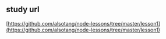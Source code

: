 ## study url

[https://github.com/alsotang/node-lessons/tree/master/lesson1](https://github.com/alsotang/node-lessons/tree/master/lesson1)